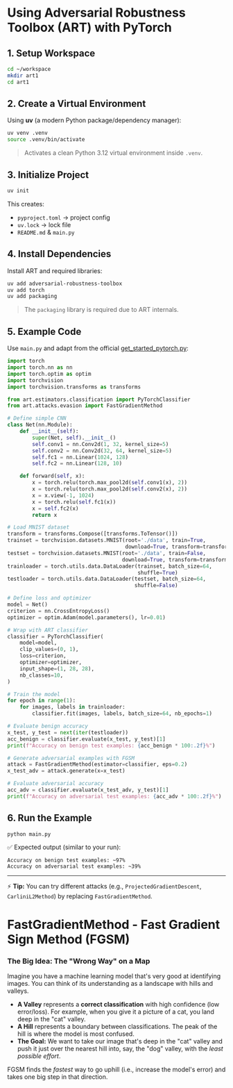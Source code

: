 
# Using Adversarial Robustness Toolbox (ART) with PyTorch

## 1. Setup Workspace

```bash
cd ~/workspace
mkdir art1
cd art1
```

## 2. Create a Virtual Environment

Using **uv** (a modern Python package/dependency manager):

```bash
uv venv .venv
source .venv/bin/activate
```

> Activates a clean Python 3.12 virtual environment inside `.venv`.

## 3. Initialize Project

```bash
uv init
```

This creates:

* `pyproject.toml` → project config
* `uv.lock` → lock file
* `README.md` & `main.py`

## 4. Install Dependencies

Install ART and required libraries:

```bash
uv add adversarial-robustness-toolbox
uv add torch
uv add packaging
```

> The `packaging` library is required due to ART internals.

## 5. Example Code

Use `main.py` and adapt from the official [get\_started\_pytorch.py](https://github.com/Trusted-AI/adversarial-robustness-toolbox/blob/main/examples/get_started_pytorch.py):

```python
import torch
import torch.nn as nn
import torch.optim as optim
import torchvision
import torchvision.transforms as transforms

from art.estimators.classification import PyTorchClassifier
from art.attacks.evasion import FastGradientMethod

# Define simple CNN
class Net(nn.Module):
    def __init__(self):
        super(Net, self).__init__()
        self.conv1 = nn.Conv2d(1, 32, kernel_size=5)
        self.conv2 = nn.Conv2d(32, 64, kernel_size=5)
        self.fc1 = nn.Linear(1024, 128)
        self.fc2 = nn.Linear(128, 10)

    def forward(self, x):
        x = torch.relu(torch.max_pool2d(self.conv1(x), 2))
        x = torch.relu(torch.max_pool2d(self.conv2(x), 2))
        x = x.view(-1, 1024)
        x = torch.relu(self.fc1(x))
        x = self.fc2(x)
        return x

# Load MNIST dataset
transform = transforms.Compose([transforms.ToTensor()])
trainset = torchvision.datasets.MNIST(root='./data', train=True,
                                      download=True, transform=transform)
testset = torchvision.datasets.MNIST(root='./data', train=False,
                                     download=True, transform=transform)
trainloader = torch.utils.data.DataLoader(trainset, batch_size=64,
                                          shuffle=True)
testloader = torch.utils.data.DataLoader(testset, batch_size=64,
                                         shuffle=False)

# Define loss and optimizer
model = Net()
criterion = nn.CrossEntropyLoss()
optimizer = optim.Adam(model.parameters(), lr=0.01)

# Wrap with ART classifier
classifier = PyTorchClassifier(
    model=model,
    clip_values=(0, 1),
    loss=criterion,
    optimizer=optimizer,
    input_shape=(1, 28, 28),
    nb_classes=10,
)

# Train the model
for epoch in range(1):
    for images, labels in trainloader:
        classifier.fit(images, labels, batch_size=64, nb_epochs=1)

# Evaluate benign accuracy
x_test, y_test = next(iter(testloader))
acc_benign = classifier.evaluate(x_test, y_test)[1]
print(f"Accuracy on benign test examples: {acc_benign * 100:.2f}%")

# Generate adversarial examples with FGSM
attack = FastGradientMethod(estimator=classifier, eps=0.2)
x_test_adv = attack.generate(x=x_test)

# Evaluate adversarial accuracy
acc_adv = classifier.evaluate(x_test_adv, y_test)[1]
print(f"Accuracy on adversarial test examples: {acc_adv * 100:.2f}%")
```

## 6. Run the Example

```bash
python main.py
```

✅ Expected output (similar to your run):

```
Accuracy on benign test examples: ~97%
Accuracy on adversarial test examples: ~39%
```

---

⚡ **Tip:** You can try different attacks (e.g., `ProjectedGradientDescent`, `CarliniL2Method`) by replacing `FastGradientMethod`.


# **FastGradientMethod - Fast Gradient Sign Method (FGSM)**

### The Big Idea: The "Wrong Way" on a Map

Imagine you have a machine learning model that's very good at identifying images. You can think of its understanding as a landscape with hills and valleys.

  * **A Valley** represents a **correct classification** with high confidence (low error/loss). For example, when you give it a picture of a cat, you land deep in the "cat" valley.
  * **A Hill** represents a boundary between classifications. The peak of the hill is where the model is most confused.
  * **The Goal:** We want to take our image that's deep in the "cat" valley and push it just over the nearest hill into, say, the "dog" valley, with the *least possible effort*.

FGSM finds the *fastest* way to go uphill (i.e., increase the model's error) and takes one big step in that direction.
